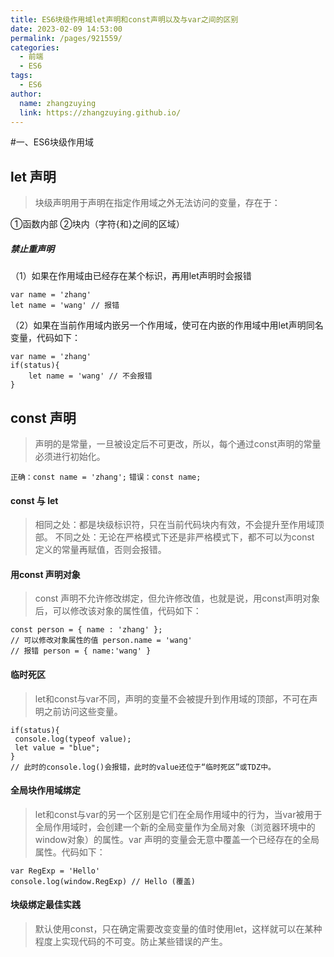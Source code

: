 ```yaml
---
title: ES6块级作用域let声明和const声明以及与var之间的区别
date: 2023-02-09 14:53:00
permalink: /pages/921559/
categories:
  - 前端
  - ES6
tags:
  - ES6
author: 
  name: zhangzuying
  link: https://zhangzuying.github.io/
---
```

#一、ES6块级作用域
## let 声明

> 块级声明用于声明在指定作用域之外无法访问的变量，存在于：

①函数内部
②块内（字符{和}之间的区域）
##### 禁止重声明
（1）如果在作用域由已经存在某个标识，再用let声明时会报错
```
var name = 'zhang'
let name = 'wang' // 报错
```
（2）如果在当前作用域内嵌另一个作用域，使可在内嵌的作用域中用let声明同名变量，代码如下：
```
var name = 'zhang'
if(status){
	let name = 'wang' // 不会报错  
}
```
## const 声明
> 声明的是常量，一旦被设定后不可更改，所以，每个通过const声明的常量必须进行初始化。

`正确：const name = 'zhang';`
`错误：const name;`
#### const 与 let
> 相同之处：都是块级标识符，只在当前代码块内有效，不会提升至作用域顶部。
不同之处：无论在严格模式下还是非严格模式下，都不可以为const 定义的常量再赋值，否则会报错。

#### 用const 声明对象
> const 声明不允许修改绑定，但允许修改值，也就是说，用const声明对象后，可以修改该对象的属性值，代码如下：

```
const person = { name : 'zhang' };
// 可以修改对象属性的值 person.name = 'wang'
// 报错 person = { name:'wang' }
```
#### 临时死区
> let和const与var不同，声明的变量不会被提升到作用域的顶部，不可在声明之前访问这些变量。

```
if(status){
 console.log(typeof value);
 let value = "blue";
}
// 此时的console.log()会报错，此时的value还位于“临时死区”或TDZ中。
```

#### 全局块作用域绑定
> let和const与var的另一个区别是它们在全局作用域中的行为，当var被用于全局作用域时，会创建一个新的全局变量作为全局对象（浏览器环境中的window对象）的属性。var 声明的变量会无意中覆盖一个已经存在的全局属性。代码如下：
```
var RegExp = 'Hello'
console.log(window.RegExp) // Hello (覆盖)
```

#### 块级绑定最佳实践
> 默认使用const，只在确定需要改变变量的值时使用let，这样就可以在某种程度上实现代码的不可变。防止某些错误的产生。
